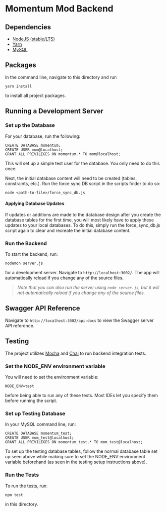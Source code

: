 # Momentum Mod Backend

## Dependencies
* [NodeJS (stable/LTS)](https://nodejs.org/en/download/)
* [Yarn](https://yarnpkg.com/en/)
* [MySQL](https://dev.mysql.com/downloads/mysql/)

## Packages

In the command line, navigate to this directory and run
```
yarn install
``` 
to install all project packages.

## Running a Development Server

### Set up the Database
For your database, run the following:

```
CREATE DATABASE momentum;
CREATE USER mom@localhost;
GRANT ALL PRIVILEGES ON momentum.* TO mom@localhost;
```

This will set up a simple test user for the database. You only need to do this once.

Next, the initial database content will need to be created (tables, constraints, etc.). Run the force sync DB script in the scripts folder to do so:

```
node <path-to-file>/force_sync_db.js
```

#### Applying Database Updates

If updates or additions are made to the database design after you create the database tables for the first time, you will most likely have to apply these updates to your local databases. To do this, simply run the force_sync_db.js script again to clear and recreate the initial database content.

### Run the Backend

To start the backend, run:
```
nodemon server.js
```
for a development server. Navigate to `http://localhost:3002/`. The app will automatically reload if you change any of the source files.

>*Note that you can also run the server using `node server.js`, but it will not automatically reload if you change any of the source files.*

## Swagger API Reference

Navigate to `http://localhost:3002/api-docs` to view the Swagger server API reference.

## Testing
The project utilizes [Mocha](https://mochajs.org/) and [Chai](https://www.chaijs.com/) to run backend integration tests.

### Set the NODE_ENV environment variable
You will need to set the environment variable:
```
NODE_ENV=test
```
before being able to run any of these tests. Most IDEs let you specify them before running the script.

### Set up Testing Database
In your MySQL command line, run:
```
CREATE DATABASE momentum_test;
CREATE USER mom_test@localhost;
GRANT ALL PRIVILEGES ON momentum_test.* TO mom_test@localhost;
```

To set up the testing database tables, follow the normal database table set up seen above while making sure to set the NODE_ENV environment variable beforehand (as seen in the testing setup instructions above).

### Run the Tests
To run the tests, run:
```
npm test
```
in this directory.
